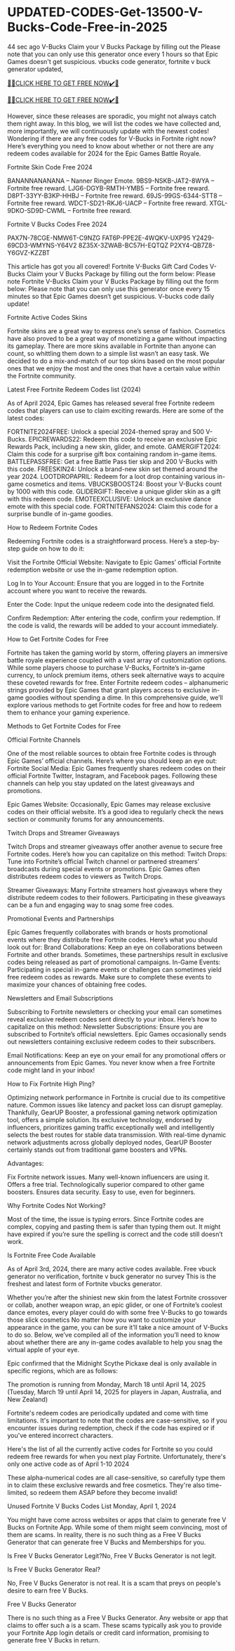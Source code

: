 # UPDATED-CODES-Get-13500-V-Bucks-Code-Free-in-2025
44 sec ago V-Bucks Claim your V Bucks Package by filling out the Please note that you can only use this generator once every 1 hours so that Epic Games doesn't get suspicious. vbucks code generator, fortnite v buck generator updated,


[🎁🎁CLICK HERE TO GET FREE NOW✔️🎁](https://www.aeroned.com/getmedia/62b7dbda-daca-4feb-a208-4276e81e3c6a/topvbucksra.html.aspx)

[🎁🎁CLICK HERE TO GET FREE NOW✔️🎁](https://www.aeroned.com/getmedia/62b7dbda-daca-4feb-a208-4276e81e3c6a/topvbucksra.html.aspx)


However, since these releases are sporadic, you might not always catch them right away. In this blog, we will list the codes we have collected and, more importantly, we will continuously update with the newest codes! Wondering if there are any free codes for V-Bucks in Fortnite right now? Here’s everything you need to know about whether or not there are any redeem codes available for 2024 for the Epic Games Battle Royale.

Fortnite Skin Code Free 2024

BANANNANANANA – Nanner Ringer Emote. 9BS9-NSKB-JAT2-8WYA – Fortnite free reward. LJG6-DGYB-RMTH-YMB5 – Fortnite free reward. D8PT-33YY-B3KP-HHBJ – Fortnite free reward. 69JS-99GS-6344-STT8 – Fortnite free reward. WDCT-SD21-RKJ6-UACP – Fortnite free reward. XTGL-9DKO-SD9D-CWML – Fortnite free reward.

Fortnite V Bucks Codes Free 2024

PAX7N-78CGE-NMW6T-C9NZG FAT6P-PPE2E-4WQKV-UXP95 Y2429-69CD3-WMYNS-Y64V2 8Z35X-3ZWAB-BC57H-EQTQZ P2XY4-QB7Z8-Y6GVZ-KZZBT

This article has got you all covered! Fortnite V-Bucks Gift Card Codes V-Bucks Claim your V Bucks Package by filling out the form below: Please note Fortnite V-Bucks Claim your V Bucks Package by filling out the form below: Please note that you can only use this generator once every 15 minutes so that Epic Games doesn’t get suspicious. V-bucks code daily update!

Fortnite Active Codes Skins

Fortnite skins are a great way to express one’s sense of fashion. Cosmetics have also proved to be a great way of monetizing a game without impacting its gameplay. There are more skins available in Fortnite than anyone can count, so whittling them down to a simple list wasn’t an easy task. We decided to do a mix-and-match of our top skins based on the most popular ones that we enjoy the most and the ones that have a certain value within the Fortnite community.

Latest Free Fortnite Redeem Codes list (2024)

As of April 2024, Epic Games has released several free Fortnite redeem codes that players can use to claim exciting rewards. Here are some of the latest codes:

FORTNITE2024FREE: Unlock a special 2024-themed spray and 500 V-Bucks. EPICREWARDS22: Redeem this code to receive an exclusive Epic Rewards Pack, including a new skin, glider, and emote. GAMERGIFT2024: Claim this code for a surprise gift box containing random in-game items. BATTLEPASSFREE: Get a free Battle Pass tier skip and 200 V-Bucks with this code. FREESKIN24: Unlock a brand-new skin set themed around the year 2024. LOOTDROPAPRIL: Redeem for a loot drop containing various in-game cosmetics and items. VBUCKSBOOST24: Boost your V-Bucks count by 1000 with this code. GLIDERGIFT: Receive a unique glider skin as a gift with this redeem code. EMOTEEXCLUSIVE: Unlock an exclusive dance emote with this special code. FORTNITEFANS2024: Claim this code for a surprise bundle of in-game goodies.

How to Redeem Fortnite Codes

Redeeming Fortnite codes is a straightforward process. Here’s a step-by-step guide on how to do it:

Visit the Fortnite Official Website: Navigate to Epic Games’ official Fortnite redemption website or use the in-game redemption option.

Log In to Your Account: Ensure that you are logged in to the Fortnite account where you want to receive the rewards.

Enter the Code: Input the unique redeem code into the designated field.

Confirm Redemption: After entering the code, confirm your redemption. If the code is valid, the rewards will be added to your account immediately.

How to Get Fortnite Codes for Free

Fortnite has taken the gaming world by storm, offering players an immersive battle royale experience coupled with a vast array of customization options. While some players choose to purchase V-Bucks, Fortnite’s in-game currency, to unlock premium items, others seek alternative ways to acquire these coveted rewards for free. Enter Fortnite redeem codes – alphanumeric strings provided by Epic Games that grant players access to exclusive in-game goodies without spending a dime. In this comprehensive guide, we’ll explore various methods to get Fortnite codes for free and how to redeem them to enhance your gaming experience.

Methods to Get Fortnite Codes for Free

Official Fortnite Channels

One of the most reliable sources to obtain free Fortnite codes is through Epic Games’ official channels. Here’s where you should keep an eye out: Fortnite Social Media: Epic Games frequently shares redeem codes on their official Fortnite Twitter, Instagram, and Facebook pages. Following these channels can help you stay updated on the latest giveaways and promotions.

Epic Games Website: Occasionally, Epic Games may release exclusive codes on their official website. It’s a good idea to regularly check the news section or community forums for any announcements.

Twitch Drops and Streamer Giveaways

Twitch Drops and streamer giveaways offer another avenue to secure free Fortnite codes. Here’s how you can capitalize on this method: Twitch Drops: Tune into Fortnite’s official Twitch channel or partnered streamers’ broadcasts during special events or promotions. Epic Games often distributes redeem codes to viewers as Twitch Drops.

Streamer Giveaways: Many Fortnite streamers host giveaways where they distribute redeem codes to their followers. Participating in these giveaways can be a fun and engaging way to snag some free codes.

Promotional Events and Partnerships

Epic Games frequently collaborates with brands or hosts promotional events where they distribute free Fortnite codes. Here’s what you should look out for: Brand Collaborations: Keep an eye on collaborations between Fortnite and other brands. Sometimes, these partnerships result in exclusive codes being released as part of promotional campaigns. In-Game Events: Participating in special in-game events or challenges can sometimes yield free redeem codes as rewards. Make sure to complete these events to maximize your chances of obtaining free codes.

Newsletters and Email Subscriptions

Subscribing to Fortnite newsletters or checking your email can sometimes reveal exclusive redeem codes sent directly to your inbox. Here’s how to capitalize on this method: Newsletter Subscriptions: Ensure you are subscribed to Fortnite’s official newsletters. Epic Games occasionally sends out newsletters containing exclusive redeem codes to their subscribers.

Email Notifications: Keep an eye on your email for any promotional offers or announcements from Epic Games. You never know when a free Fortnite code might land in your inbox!

How to Fix Fortnite High Ping?

Optimizing network performance in Fortnite is crucial due to its competitive nature. Common issues like latency and packet loss can disrupt gameplay. Thankfully, GearUP Booster, a professional gaming network optimization tool, offers a simple solution. Its exclusive technology, endorsed by influencers, prioritizes gaming traffic exceptionally well and intelligently selects the best routes for stable data transmission. With real-time dynamic network adjustments across globally deployed nodes, GearUP Booster certainly stands out from traditional game boosters and VPNs.

Advantages:

Fix Fortnite network issues. Many well-known influencers are using it. Offers a free trial. Technologically superior compared to other game boosters. Ensures data security. Easy to use, even for beginners.

Why Fortnite Codes Not Working?

Most of the time, the issue is typing errors. Since Fortnite codes are complex, copying and pasting them is safer than typing them out. It might have expired if you’re sure the spelling is correct and the code still doesn’t work.

Is Fortnite Free Code Available

As of April 3rd, 2024, there are many active codes available. Free vbuck generator no verification, fortnite v buck generator no survey This is the freshest and latest form of Fortnite vbucks generator.

Whether you’re after the shiniest new skin from the latest Fortnite crossover or collab, another weapon wrap, an epic glider, or one of Fortnite’s coolest dance emotes, every player could do with some free V-Bucks to go towards those slick cosmetics No matter how you want to customize your appearance in the game, you can be sure it’ll take a nice amount of V-Bucks to do so. Below, we’ve compiled all of the information you’ll need to know about whether there are any in-game codes available to help you snag the virtual apple of your eye.

Epic confirmed that the Midnight Scythe Pickaxe deal is only available in specific regions, which are as follows:


The promotion is running from Monday, March 18 until April 14, 2025 (Tuesday, March 19 until April 14, 2025 for players in Japan, Australia, and New Zealand)

Fortnite's redeem codes are periodically updated and come with time limitations. It's important to note that the codes are case-sensitive, so if you encounter issues during redemption, check if the code has expired or if you've entered incorrect characters.

Here's the list of all the currently active codes for Fortnite so you could redeem free rewards for when you next play Fortnite. Unfortunately, there's only one active code as of April 1-10 2024

These alpha-numerical codes are all case-sensitive, so carefully type them in to claim these exclusive rewards and free cosmetics. They're also time-limited, so redeem them ASAP before they become invalid!

Unused Fortnite V Bucks Codes List Monday, April 1, 2024

You might have come across websites or apps that claim to generate free V Bucks on Fortnite App. While some of them might seem convincing, most of them are scams. In reality, there is no such thing as a Free V Bucks Generator that can generate free V Bucks and Memberships for you.

Is Free V Bucks Generator Legit?No, Free V Bucks Generator is not legit.

Is Free V Bucks Generator Real?

No, Free V Bucks Generator is not real. It is a scam that preys on people's desire to earn free V Bucks.

Free V Bucks Generator

There is no such thing as a Free V Bucks Generator. Any website or app that claims to offer such a is a scam. These scams typically ask you to provide your Fortnite App login details or credit card information, promising to generate free V Bucks in return.


